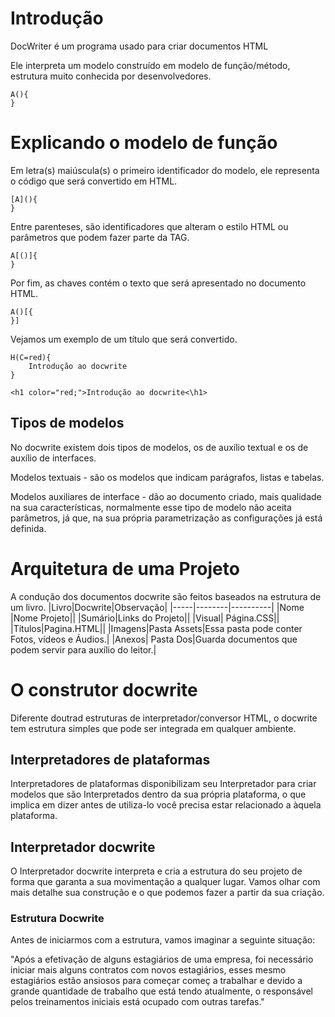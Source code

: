 # Introdução

DocWriter é um programa usado para criar documentos HTML

Ele interpreta um modelo construído em modelo de função/método, estrutura muito conhecida por desenvolvedores.
```
A(){
}
```
# Explicando o modelo de função
Em letra(s) maiúscula(s) o primeiro identificador do modelo, ele representa o código que será convertido em HTML. 
```
[A](){
}
```
Entre parenteses, são identificadores que alteram o estilo HTML ou parâmetros que podem fazer parte da TAG.

```
A[()]{
}
```
Por fim, as chaves contém o texto que será apresentado no documento HTML.
```
A()[{
}]
```
Vejamos um exemplo de um título que será convertido.
```
H(C=red){
    Introdução ao docwrite
}
```
```
<h1 color="red;">Introdução ao docwrite<\h1>
```
## Tipos de modelos
No docwrite existem dois tipos de modelos, os de auxílio textual e os de auxílio de interfaces.

Modelos textuais - são os modelos que indicam parágrafos, listas e tabelas.

Modelos auxiliares de interface - dão ao documento criado, mais qualidade na sua características, normalmente esse tipo de modelo não aceita parâmetros, já que, na sua própria parametrização as configurações já está definida.

# Arquitetura de uma Projeto
A condução dos documentos docwrite são feitos baseados na estrutura de um livro.
|Livro|Docwrite|Observação|
|-----|--------|----------|
|Nome |Nome Projeto||
|Sumário|Links do Projeto||
|Visual| Página.CSS||
|Títulos|Pagina.HTML||
|Imagens|Pasta Assets|Essa pasta pode conter Fotos, vídeos e Áudios.|
|Anexos| Pasta Dos|Guarda documentos que podem servir para auxílio do leitor.|

# O construtor docwrite
Diferente doutrad estruturas de interpretador/conversor HTML, o docwrite tem estrutura simples que pode ser integrada em qualquer ambiente.

## Interpretadores de plataformas
Interpretadores de plataformas disponibilizam seu Interpretador para criar modelos que são Interpretados dentro da sua própria plataforma, o que implica em dizer antes de utiliza-lo você precisa estar relacionado a àquela plataforma.

## Interpretador docwrite
O Interpretador docwrite interpreta e cria a estrutura do seu projeto de forma que garanta a sua movimentação a qualquer lugar. Vamos olhar com mais detalhe sua construção e o que podemos fazer a partir da sua criação.

### Estrutura Docwrite
Antes de iniciarmos com a estrutura, vamos imaginar a seguinte situação:

"Após a efetivação de alguns estagiários de uma empresa, foi necessário iniciar mais alguns contratos com novos estagiários, esses mesmo estagiários estão ansiosos para começar começ a trabalhar e devido a grande quantidade de trabalho que está tendo atualmente, o responsável pelos treinamentos iniciais está ocupado com outras tarefas."
